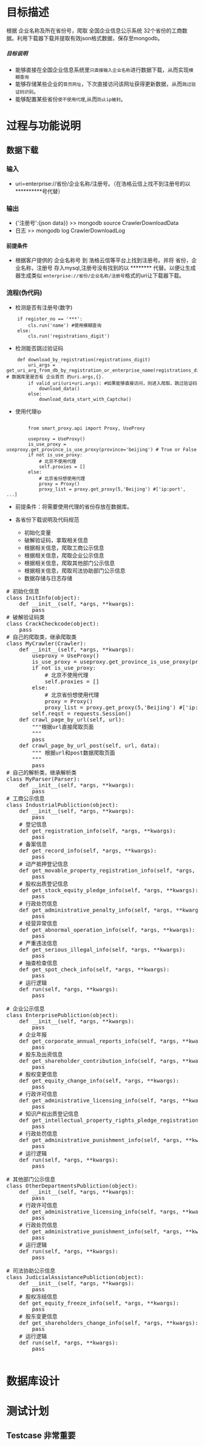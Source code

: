 # 目标描述

根据 企业名称及所在省份号，爬取 全国企业信息公示系统 32个省份的工商数据。利用下载器下载并提取有效json格式数据，保存至mongodb。


##### 目标说明
- 能够直接在全国企业信息系统里`只直接输入企业名称`进行数据下载，从而实现`模糊查询`
- 能够存储某些企业的`首页网址`，下次直接访问该网址获得更新数据，从而`跳过验证码识别`。
- 能够配置某些省份`使不使用代理`,从而`防止ip被封`。

# 过程与功能说明

##  数据下载

### 输入
- uri=enterprise://省份/企业名称/注册号。（在浩格云信上找不到注册号的以**********号代替）

### 输出
- {'注册号':{json data}} >> mongodb source CrawlerDownloadData
- 日志 >> mongodb log CrawlerDownloadLog

#### 前提条件
- 根据客户提供的 企业名称号 到 浩格云信等平台上找到注册号。并将 省份，企业名称，注册号 存入mysql,注册号没有找到的以 ******** 代替。以便让生成器生成类似 `enterprise://省份/企业名称/注册号`格式的uri让下载器下载。
		
### 流程(伪代码)

- 检测是否有注册号(数字)

```
	if register_no == '***':
		cls.run('name') #使用模糊查询 
	else:
		cls.run('registrations_digit')
```

- 检测能否跳过验证码

```
	def download_by_registration(registrations_digit)
		uri_args = get_uri_arg_from_db_by_registration_or_enterprise_name(registrations_digit) # 数据库里是否有 企业首页 的uri.args,{}.
		if valid_uri(uri+uri.args): #如果能够直接访问，则进入爬取，跳过验证码
			download_data()
		else:
			download_data_start_with_Captcha()
```

- 使用代理ip

```

		from smart_proxy.api import Proxy, UseProxy

		useproxy = UseProxy()
		is_use_proxy = useproxy.get_province_is_use_proxy(province='beijing') # True or False
		if not is_use_proxy:
			# 北京不使用代理
			self.proxies = []
		else:
			# 北京省份想使用代理
			proxy = Proxy()
			proxy_list = proxy.get_proxy(5,'Beijing') #['ip:port', ...]
```
	
- 前提条件：将需要使用代理的省份存放在数据库。

- 各省份下载说明及代码规范
	- 初始化变量
	- 破解验证码，拿取相关信息
	- 根据相关信息，爬取工商公示信息
	- 根据相关信息，爬取企业公示信息
	- 根据相关信息，爬取其他部门公示信息
	- 根据相关信息，爬取司法协助部门公示信息
	- 数据存储与日志存储
	
<pre>
# 初始化信息
class InitInfo(object):
	def __init__(self, *args, **kwargs):
		pass
# 破解验证码类
class CrackCheckcode(object):
	pass
# 自己的爬取类，继承爬取类
class MyCrawler(Crawler):
	def __init__(self, *args, **kwargs):
		useproxy = UseProxy()
		is_use_proxy = useproxy.get_province_is_use_proxy(province='beijing') # True or False
		if not is_use_proxy:
			# 北京不使用代理
			self.proxies = []
		else:
			# 北京省份想使用代理
			proxy = Proxy()
			proxy_list = proxy.get_proxy(5,'Beijing') #['ip:port', ...]
		self.reqst = requests.Session()
	def crawl_page_by_url(self, url):
		"""根据url直接爬取页面
		"""
		pass
	def crawl_page_by_url_post(self, url, data):
		""" 根据url和post数据爬取页面
		"""
		pass
# 自己的解析类，继承解析类
class MyParser(Parser):
	def __init__(self, *args, **kwargs):
		pass
# 工商公示信息
class IndustrialPubliction(object):
	def __init__(self, *args, **kwargs):
		pass
	# 登记信息
	def get_registration_info(self, *args, **kwargs):
		pass
	# 备案信息
	def get_record_info(self, *args, **kwargs):
		pass
	# 动产抵押登记信息
	def get_movable_property_registration_info(self, *args, **kwargs):
		pass
	# 股权出质登记信息
	def get_stock_equity_pledge_info(self, *args, **kwargs):
		pass
	# 行政处罚信息
	def get_administrative_penalty_info(self, *args, **kwargs):
		pass
	# 经营异常信息
	def get_abnormal_operation_info(self, *args, **kwargs):
		pass
	# 严重违法信息
	def get_serious_illegal_info(self, *args, **kwargs):
		pass
	# 抽查检查信息
	def get_spot_check_info(self, *args, **kwargs):
		pass
	# 运行逻辑
	def run(self, *args, **kwargs):
		pass

# 企业公示信息
class EnterprisePubliction(object):
	def __init__(self, *args, **kwargs):
		pass
	# 企业年报
	def get_corporate_annual_reports_info(self, *args, **kwargs):
		pass
	# 股东及出资信息
	def get_shareholder_contribution_info(self, *args, **kwargs):
		pass
	# 股权变更信息
	def get_equity_change_info(self, *args, **kwargs):
		pass
	# 行政许可信息
	def get_administrative_licensing_info(self, *args, **kwargs):
		pass
	# 知识产权出质登记信息
	def get_intellectual_property_rights_pledge_registration_info(self, *args, **kwargs):
		pass
	# 行政处罚信息
	def get_administrative_punishment_info(self, *args, **kwargs):
		pass
	# 运行逻辑
	def run(self, *args, **kwargs):
		pass
		
# 其他部门公示信息
class OtherDepartmentsPubliction(object):
	def __init__(self, *args, **kwargs):
		pass
	# 行政许可信息
	def get_administrative_licensing_info(self, *args, **kwargs):
		pass
	# 行政处罚信息
	def get_administrative_punishment_info(self, *args, **kwargs):
		pass
	# 运行逻辑
	def run(self, *args, **kwargs):
		pass
		
# 司法协助公示信息
class JudicialAssistancePubliction(object):
	def __init__(self, *args, **kwargs):
		pass
	# 股权冻结信息
	def get_equity_freeze_info(self, *args, **kwargs):
		pass
	# 股东变更信息
	def get_shareholders_change_info(self, *args, **kwargs):
		pass
	# 运行逻辑
	def run(self, *args, **kwargs):
		pass
				
</pre>

# 数据库设计

# 测试计划
## Testcase	非常重要                                                                                                                                                                                                                                                                                                                                                                                                                                                                                                                                                                                                                                                                                                                                                                                                                                                                                                                                                                                                                                                                                                                                                                                                                                                                                                                                                                                                                                                                                                                                                                                                                                                                                                                                                                                                                                                                                                                                                                                                                                                                        

							                                                                                                                                                                                                                                                                                                                                                                                                                                                                                                                                                                                                                                                                                                                                                                                                                                                                                                                                                                                                                                                                                                                                                                                                                                                                                                                                                                                                                                                                                                                                                                                                                                                                                                                                                                                                                                                                                                                                                                                                                                                                        








 


